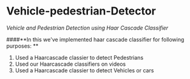# Vehicle-pedestrian-Detector
*Vehicle and Pedestrian Detection using Haar Cascade Classifier*

####**In this we've implemented haar cascade classifier for following purposes: **
1. Used a Haarcascade classier to detect Pedestrians
2. Used our Haarcascade classifiers on videos
3. Used a Haarcascade classier to detect Vehicles or cars
